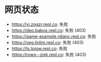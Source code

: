 # 网页状态
- https://vi.zogzr.repl.co: 失败
- https://deo.babox.repl.co: 失败 (403)
- https://game-example.rdianc.repl.co: 失败
- https://veg.linlim.repl.co: 失败 (403)
- https://ls.tpjow.repl.co: 失败
- https://rows--zixk.repl.co: 失败 (403)
